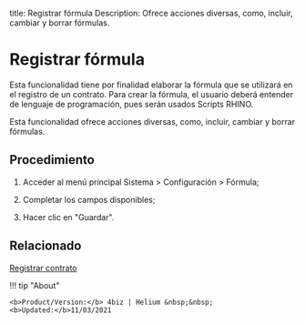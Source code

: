 title: Registrar fórmula
Description: Ofrece acciones diversas, como, incluir, cambiar y borrar fórmulas.
# Registrar fórmula

Esta funcionalidad tiene por finalidad elaborar la fórmula que se utilizará en
el registro de un contrato. Para crear la fórmula, el usuario deberá entender de
lenguaje de programación, pues serán usados Scripts RHINO.

Esta funcionalidad ofrece acciones diversas, como, incluir, cambiar y borrar
fórmulas.

Procedimiento
-----------------

1.  Acceder al menú principal Sistema \> Configuración \> Fórmula;

2.  Completar los campos disponibles;

3.  Hacer clic en "Guardar".



Relacionado
-------

[Registrar contrato](/es-es/4biz-helium/additional-features/contract-management/use/register-contract.html)


!!! tip "About"

    <b>Product/Version:</b> 4biz | Helium &nbsp;&nbsp;
    <b>Updated:</b>11/03/2021
